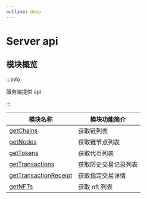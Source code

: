 ```yaml
---
outline: deep
---
```


# Server api

## 模块概览

:::info

服务端提供 api

:::

| 模块名称                                                  | 模块功能简介         |
| --------------------------------------------------------- | -------------------- |
| [getChains](/server/getChains.md)                         | 获取链列表           |
| [getNodes](/server/getNodes.md)                           | 获取链节点列表       |
| [getTokens](/server/getTokens.md)                         | 获取代币列表         |
| [getTransactions](/server/getTransactions.md)             | 获取历史交易记录列表 |
| [getTransactionReceipt](/server/getTransactionReceipt.md) | 获取指定交易详情     |
| [getNFTs](/server/getNFTs.md)                             | 获取 nft 列表        |
